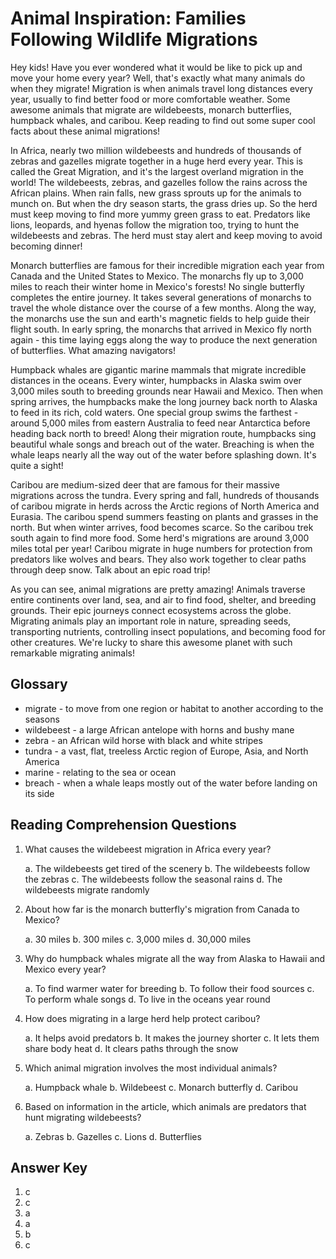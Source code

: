 # Animal Inspiration: Families Following Wildlife Migrations

Hey kids! Have you ever wondered what it would be like to pick up and move your home every year? Well, that's exactly what many animals do when they migrate! Migration is when animals travel long distances every year, usually to find better food or more comfortable weather. Some awesome animals that migrate are wildebeests, monarch butterflies, humpback whales, and caribou. Keep reading to find out some super cool facts about these animal migrations!

In Africa, nearly two million wildebeests and hundreds of thousands of zebras and gazelles migrate together in a huge herd every year. This is called the Great Migration, and it's the largest overland migration in the world! The wildebeests, zebras, and gazelles follow the rains across the African plains. When rain falls, new grass sprouts up for the animals to munch on. But when the dry season starts, the grass dries up. So the herd must keep moving to find more yummy green grass to eat. Predators like lions, leopards, and hyenas follow the migration too, trying to hunt the wildebeests and zebras. The herd must stay alert and keep moving to avoid becoming dinner!

Monarch butterflies are famous for their incredible migration each year from Canada and the United States to Mexico. The monarchs fly up to 3,000 miles to reach their winter home in Mexico's forests! No single butterfly completes the entire journey. It takes several generations of monarchs to travel the whole distance over the course of a few months. Along the way, the monarchs use the sun and earth's magnetic fields to help guide their flight south. In early spring, the monarchs that arrived in Mexico fly north again - this time laying eggs along the way to produce the next generation of butterflies. What amazing navigators!

Humpback whales are gigantic marine mammals that migrate incredible distances in the oceans. Every winter, humpbacks in Alaska swim over 3,000 miles south to breeding grounds near Hawaii and Mexico. Then when spring arrives, the humpbacks make the long journey back north to Alaska to feed in its rich, cold waters. One special group swims the farthest - around 5,000 miles from eastern Australia to feed near Antarctica before heading back north to breed! Along their migration route, humpbacks sing beautiful whale songs and breach out of the water. Breaching is when the whale leaps nearly all the way out of the water before splashing down. It's quite a sight!

Caribou are medium-sized deer that are famous for their massive migrations across the tundra. Every spring and fall, hundreds of thousands of caribou migrate in herds across the Arctic regions of North America and Eurasia. The caribou spend summers feasting on plants and grasses in the north. But when winter arrives, food becomes scarce. So the caribou trek south again to find more food. Some herd's migrations are around 3,000 miles total per year! Caribou migrate in huge numbers for protection from predators like wolves and bears. They also work together to clear paths through deep snow. Talk about an epic road trip!

As you can see, animal migrations are pretty amazing! Animals traverse entire continents over land, sea, and air to find food, shelter, and breeding grounds. Their epic journeys connect ecosystems across the globe. Migrating animals play an important role in nature, spreading seeds, transporting nutrients, controlling insect populations, and becoming food for other creatures. We're lucky to share this awesome planet with such remarkable migrating animals!

## Glossary

- migrate - to move from one region or habitat to another according to the seasons
- wildebeest - a large African antelope with horns and bushy mane
- zebra - an African wild horse with black and white stripes
- tundra - a vast, flat, treeless Arctic region of Europe, Asia, and North America
- marine - relating to the sea or ocean
- breach - when a whale leaps mostly out of the water before landing on its side

## Reading Comprehension Questions

1. What causes the wildebeest migration in Africa every year?

   a. The wildebeests get tired of the scenery
   b. The wildebeests follow the zebras
   c. The wildebeests follow the seasonal rains
   d. The wildebeests migrate randomly

2. About how far is the monarch butterfly's migration from Canada to Mexico?

   a. 30 miles
   b. 300 miles
   c. 3,000 miles
   d. 30,000 miles

3. Why do humpback whales migrate all the way from Alaska to Hawaii and Mexico every year?

   a. To find warmer water for breeding
   b. To follow their food sources
   c. To perform whale songs
   d. To live in the oceans year round

4. How does migrating in a large herd help protect caribou?

   a. It helps avoid predators
   b. It makes the journey shorter
   c. It lets them share body heat
   d. It clears paths through the snow

5. Which animal migration involves the most individual animals?

   a. Humpback whale
   b. Wildebeest
   c. Monarch butterfly
   d. Caribou

6. Based on information in the article, which animals are predators that hunt migrating wildebeests?

   a. Zebras
   b. Gazelles
   c. Lions
   d. Butterflies

## Answer Key

1. c
2. c
3. a
4. a
5. b
6. c
